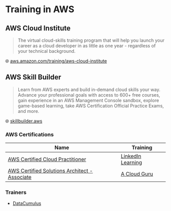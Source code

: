# Training in AWS

## AWS Cloud Institute

> The virtual cloud-skills training program that will help you launch your career as a cloud developer in as little as one year - regardless of your technical background.

🌐 [aws.amazon.com/training/aws-cloud-institute](https://aws.amazon.com/training/aws-cloud-institute/)

## AWS Skill Builder

> Learn from AWS experts and build in-demand cloud skills your way.
> Advance your professional goals with access to 600+ free courses, gain experience in an AWS Management Console sandbox, explore game-based learning, take AWS Certification Official Practice Exams, and more.

🌐 [skillbuilder.aws](https://skillbuilder.aws/)

### AWS Certifications

Name                                                                                                                           | Training
-------------------------------------------------------------------------------------------------------------------------------|---------------------------------------------------------------------------------------------------------------------------
[AWS Certified Cloud Practitioner](https://aws.amazon.com/certification/certified-cloud-practitioner/)                         | [LinkedIn Learning](https://www.linkedin.com/learning/aws-certified-cloud-practitioner-clf-c01-cert-prep-1-cloud-concepts)
[AWS Certified Solutions Architect - Associate](https://aws.amazon.com/certification/certified-solutions-architect-associate/) | [A Cloud Guru](https://learn.acloud.guru/course/certified-solutions-architect-associate/overview)

### Trainers

* [DataCumulus](https://courses.datacumulus.com/)
